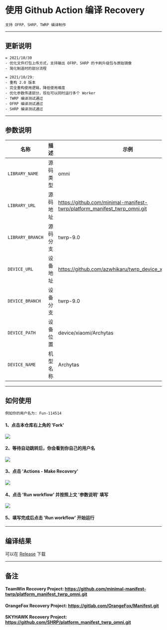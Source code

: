 # 使用 Github Action 编译 Recovery
```
支持 OFRP、SHRP、TWRP 编译制作
```
---

## 更新说明
```
= 2021/10/30
- 优化文件打包上传方式，支持输出 OFRP、SHRP 的卡刷升级包与原始镜像
- 简化制造时的部分流程
```

```
= 2021/10/29: 
- 重构 2.0 版本
- 完全重构使用逻辑，降低使用难度
- 优化参数传递部分，现在可以同时运行多个 Worker
- TWRP 编译测试通过
- OFRP 编译测试通过
- SHRP 编译测试通过
```

-----

## 参数说明

| 名称 | 描述 | 示例 |
| ------------ | -------------------- | ------------ |
| `LIBRARY_NAME` | 源码类型 | omni |
| `LIBRARY_URL` | 源码地址 | https://github.com/minimal-manifest-twrp/platform_manifest_twrp_omni.git |
| `LIBRARY_BRANCH` | 源码分支 | twrp-9.0 |
| `DEVICE_URL` | 设备地址 | https://github.com/azwhikaru/twrp_device_xiaomi_archytas |
| `DEVICE_BRANCH` | 设备分支 | twrp-9.0 |
| `DEVICE_PATH` | 设备位置 | device/xiaomi/Archytas |
| `DEVICE_NAME` | 机型名称 | Archytas |

-----

## 如何使用
```
例如你的用户名为: Fun-114514
```
#### 1、点击本仓库右上角的 'Fork'
![](https://i.bmp.ovh/imgs/2021/10/6b6ed9f29e732372.png)
#### 2、等待自动跳转后，你会看到你自己的用户名
![](https://i.bmp.ovh/imgs/2021/10/66cfe324c0ebb69b.png)
#### 3、点击 'Actions - Make Recovery'
![](https://i.bmp.ovh/imgs/2021/10/23896d1b66292047.png)
#### 4、点击 'Run workflow' 并按照上文 '参数说明' 填写
![](https://i.bmp.ovh/imgs/2021/10/9cb7871267cf2f53.png)
#### 5、填写完成后点击 'Run workflow' 开始运行

-----

## 编译结果
可以在 [Release](../../releases) 下载

-----
## 备注

#### TeamWin Recovery Project: https://github.com/minimal-manifest-twrp/platform_manifest_twrp_omni.git
#### OrangeFox Recovery Project: https://gitlab.com/OrangeFox/Manifest.git
#### SKYHAWK Recovery Project: https://github.com/SHRP/platform_manifest_twrp_omni.git